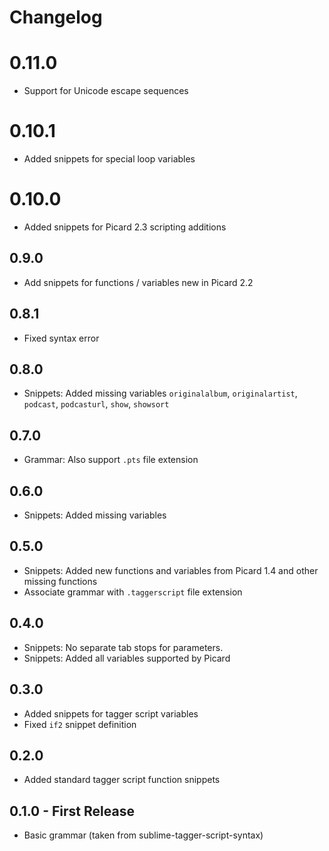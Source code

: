 # Changelog

# 0.11.0
* Support for Unicode escape sequences

# 0.10.1
* Added snippets for special loop variables

# 0.10.0
* Added snippets for Picard 2.3 scripting additions

## 0.9.0
* Add snippets for functions / variables new in Picard 2.2

## 0.8.1
* Fixed syntax error

## 0.8.0
* Snippets: Added missing variables `originalalbum`, `originalartist`,
            `podcast`, `podcasturl`, `show`, `showsort`

## 0.7.0
* Grammar: Also support `.pts` file extension

## 0.6.0
* Snippets: Added missing variables

## 0.5.0
* Snippets: Added new functions and variables from Picard 1.4 and other
            missing functions
* Associate grammar with `.taggerscript` file extension

## 0.4.0
* Snippets: No separate tab stops for parameters.
* Snippets: Added all variables supported by Picard

## 0.3.0
* Added snippets for tagger script variables
* Fixed `if2` snippet definition

## 0.2.0
* Added standard tagger script function snippets

## 0.1.0 - First Release
* Basic grammar (taken from sublime-tagger-script-syntax)
